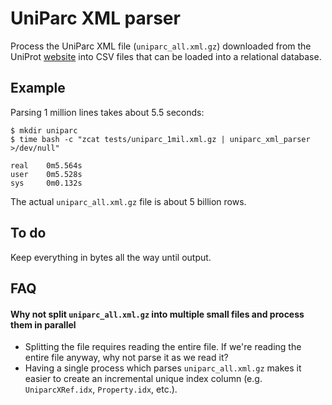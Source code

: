 # UniParc XML parser

Process the UniParc XML file (`uniparc_all.xml.gz`) downloaded from the UniProt [website](http://www.uniprot.org/downloads) into CSV files that can be loaded into a relational database.

## Example

Parsing 1 million lines takes about 5.5 seconds: 

```
$ mkdir uniparc
$ time bash -c "zcat tests/uniparc_1mil.xml.gz | uniparc_xml_parser >/dev/null"

real    0m5.564s
user    0m5.528s
sys     0m0.132s
```

The actual `uniparc_all.xml.gz` file is about 5 billion rows.


## To do

Keep everything in bytes all the way until output.


## FAQ

#### Why not split `uniparc_all.xml.gz` into multiple small files and process them in parallel

- Splitting the file requires reading the entire file. If we're reading the entire file anyway, why not parse it as we read it?
- Having a single process which parses `uniparc_all.xml.gz` makes it easier to create an incremental unique index column (e.g. `UniparcXRef.idx`, `Property.idx`, etc.).